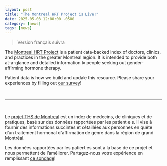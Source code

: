 ```yaml
---
layout: post
title: "The Montreal HRT Project is Live!"
date: 2025-05-03 12:00:00 -0500
category: [news]
tags: [news]
---
```


> Version français suivra

The [Montreal HRT Project](https://www.notion.so/Montreal-HRT-Project-Landing-Page-a810c700ea5a42b4842e70904224f25b) is a patient data-backed index of doctors, clinics, and practices in the greater Montreal region. It is intended to provide both at-a-glance and detailed information to people seeking out gender-affirming hormone therapy.

Patient data is how we build and update this resource. Please share your experiences by filling out [our survey](https://docs.google.com/forms/d/1lD1VEhGzy_rP3ETllO5XLjn8Xmot4qmkUKt0tyChF6w)!

<br>

---

<br>

Le [projet THS de Montreal](https://www.notion.so/Montreal-HRT-Project-Landing-Page-a810c700ea5a42b4842e70904224f25b) est un index de médecins, de cliniques et de pratiques, basé sur des données rapportées par les patient·e·s. Il vise à fournir des informations succintes et détaillées aux personnes en quête d’un traitement hormonal d'affirmation de genre dans la région de grand Montréal.

Les données rapportées par les patient·es sont à la base de ce projet et nous permettent de l’améliorer. Partagez-nous votre expérience en remplissant [ce sondage](https://docs.google.com/forms/d/e/1FAIpQLSc_1jSH4fMX7F6LKzMNVXEABRKp95M42BMJ7emeK6vsx9Hssw/viewform)!
